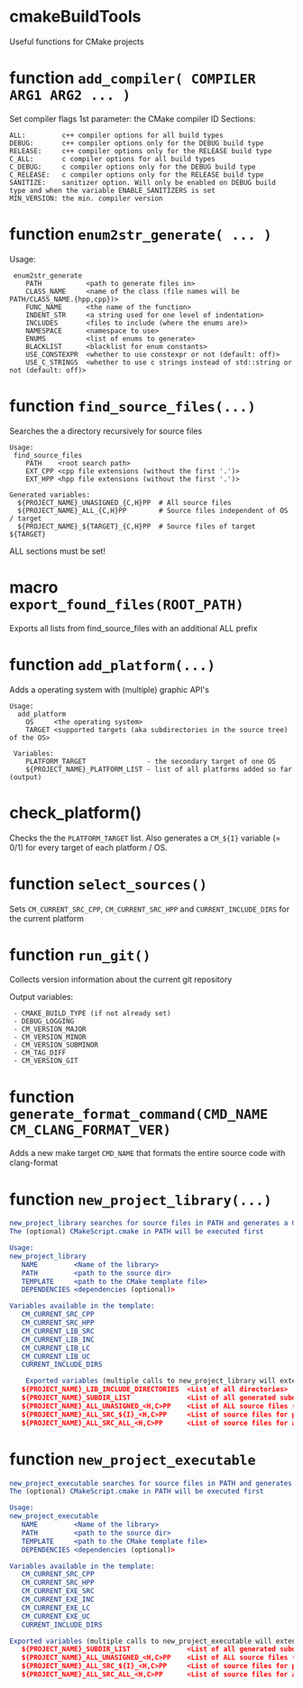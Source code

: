 # cmakeBuildTools
Useful functions for CMake projects

# function `add_compiler( COMPILER ARG1 ARG2 ... )`

Set compiler flags
1st parameter: the CMake compiler ID
Sections:
```
ALL:         c++ compiler options for all build types
DEBUG:       c++ compiler options only for the DEBUG build type
RELEASE:     c++ compiler options only for the RELEASE build type
C_ALL:       c compiler options for all build types
C_DEBUG:     c compiler options only for the DEBUG build type
C_RELEASE:   c compiler options only for the RELEASE build type
SANITIZE:    sanitizer option. Will only be enabled on DEBUG build type and when the variable ENABLE_SANITIZERS is set
MIN_VERSION: the min. compiler version
```

# function `enum2str_generate( ... )`
 Usage:
```
 enum2str_generate
    PATH           <path to generate files in>
    CLASS_NAME     <name of the class (file names will be PATH/CLASS_NAME.{hpp,cpp})>
    FUNC_NAME      <the name of the function>
    INDENT_STR     <a string used for one level of indentation>
    INCLUDES       <files to include (where the enums are)>
    NAMESPACE      <namespace to use>
    ENUMS          <list of enums to generate>
    BLACKLIST      <blacklist for enum constants>
    USE_CONSTEXPR  <whether to use constexpr or not (default: off)>
    USE_C_STRINGS  <whether to use c strings instead of std::string or not (default: off)>
```

# function `find_source_files(...)`

Searches the a directory recursively for source files

```
Usage:
 find_source_files
    PATH    <root search path>
    EXT_CPP <cpp file extensions (without the first '.')>
    EXT_HPP <hpp file extensions (without the first '.')>

Generated variables:
  ${PROJECT_NAME}_UNASIGNED_{C,H}PP  # All source files
  ${PROJECT_NAME}_ALL_{C,H}PP        # Source files independent of OS / target
  ${PROJECT_NAME}_${TARGET}_{C,H}PP  # Source files of target ${TARGET}
```

ALL sections must be set!

# macro `export_found_files(ROOT_PATH)`

Exports all lists from find_source_files with an additional ALL prefix

# function `add_platform(...)`

Adds a operating system with (multiple) graphic API's

```
Usage:
  add_platform
    OS     <the operating system>
    TARGET <supported targets (aka subdirectories in the source tree) of the OS>

 Variables:
    PLATFORM_TARGET               - the secondary target of one OS
    ${PROJECT_NAME}_PLATFORM_LIST - list of all platforms added so far (output)
```

# check_platform()

Checks the the `PLATFORM_TARGET` list. Also generates a `CM_${I}` variable (= 0/1) for every target of
each platform / OS.

# function `select_sources()`

Sets `CM_CURRENT_SRC_CPP`, `CM_CURRENT_SRC_HPP` and `CURRENT_INCLUDE_DIRS` for the current platform

# function `run_git()`

Collects version information about the current git repository

Output variables:
```
 - CMAKE_BUILD_TYPE (if not already set)
 - DEBUG_LOGGING
 - CM_VERSION_MAJOR
 - CM_VERSION_MINOR
 - CM_VERSION_SUBMINOR
 - CM_TAG_DIFF
 - CM_VERSION_GIT
```

# function `generate_format_command(CMD_NAME CM_CLANG_FORMAT_VER)`

Adds a new make target `CMD_NAME` that formats the entire source code with clang-format

# function `new_project_library(...)`

```cmake
new_project_library searches for source files in PATH and generates a CMakeLists.txt.
The (optional) CMakeScript.cmake in PATH will be executed first

Usage:
new_project_library
   NAME         <Name of the library>
   PATH         <path to the source dir>
   TEMPLATE     <path to the CMake template file>
   DEPENDENCIES <dependencies (optional)>

Variables available in the template:
   CM_CURRENT_SRC_CPP
   CM_CURRENT_SRC_HPP
   CM_CURRENT_LIB_SRC
   CM_CURRENT_LIB_INC
   CM_CURRENT_LIB_LC
   CM_CURRENT_LIB_UC
   CURRENT_INCLUDE_DIRS

    Exported variables (multiple calls to new_project_library will extend these lists)
   ${PROJECT_NAME}_LIB_INCLUDE_DIRECTORIES  <List of all directories>
   ${PROJECT_NAME}_SUBDIR_LIST              <List of all generated subdirectories>
   ${PROJECT_NAME}_ALL_UNASIGNED_<H,C>PP    <List of ALL source files (has a CPP and HPP version)>
   ${PROJECT_NAME}_ALL_SRC_${I}_<H,C>PP     <List of source files for platform target ${I} (has a CPP and HPP version)>
   ${PROJECT_NAME}_ALL_SRC_ALL_<H,C>PP      <List of source files for all platform targets (has a CPP and HPP version)>
```

# function `new_project_executable`

```cmake
new_project_executable searches for source files in PATH and generates a CMakeLists.txt.
The (optional) CMakeScript.cmake in PATH will be executed first

Usage:
new_project_executable
   NAME         <Name of the library>
   PATH         <path to the source dir>
   TEMPLATE     <path to the CMake template file>
   DEPENDENCIES <dependencies (optional)>

Variables available in the template:
   CM_CURRENT_SRC_CPP
   CM_CURRENT_SRC_HPP
   CM_CURRENT_EXE_SRC
   CM_CURRENT_EXE_INC
   CM_CURRENT_EXE_LC
   CM_CURRENT_EXE_UC
   CURRENT_INCLUDE_DIRS

Exported variables (multiple calls to new_project_executable will extend these lists)
   ${PROJECT_NAME}_SUBDIR_LIST              <List of all generated subdirectories>
   ${PROJECT_NAME}_ALL_UNASIGNED_<H,C>PP    <List of ALL source files (has a CPP and HPP version)>
   ${PROJECT_NAME}_ALL_SRC_${I}_<H,C>PP     <List of source files for platform target ${I} (has a CPP and HPP version)>
   ${PROJECT_NAME}_ALL_SRC_ALL_<H,C>PP      <List of source files for all platform targets (has a CPP and HPP version)>
```
